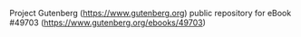 Project Gutenberg (https://www.gutenberg.org) public repository for eBook #49703 (https://www.gutenberg.org/ebooks/49703)
